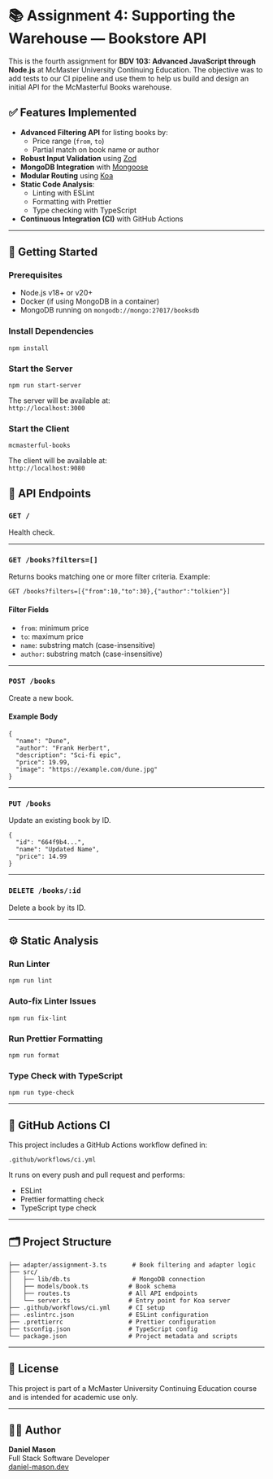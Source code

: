 # 📚 Assignment 4: Supporting the Warehouse — Bookstore API

This is the fourth assignment for **BDV 103: Advanced JavaScript through Node.js** at McMaster University Continuing Education. The objective was to add tests to our CI pipeline and use them to help us build and design an initial API for the McMasterful Books warehouse.

## ✅ Features Implemented

- **Advanced Filtering API** for listing books by:
  - Price range (`from`, `to`)
  - Partial match on book name or author
- **Robust Input Validation** using [Zod](https://github.com/colinhacks/zod)
- **MongoDB Integration** with [Mongoose](https://mongoosejs.com/)
- **Modular Routing** using [Koa](https://koajs.com/)
- **Static Code Analysis**:
  - Linting with ESLint
  - Formatting with Prettier
  - Type checking with TypeScript
- **Continuous Integration (CI)** with GitHub Actions

---

## 🚀 Getting Started

### Prerequisites

- Node.js v18+ or v20+
- Docker (if using MongoDB in a container)
- MongoDB running on `mongodb://mongo:27017/booksdb`

### Install Dependencies

```
npm install
```

### Start the Server

```
npm run start-server
```

The server will be available at:  
`http://localhost:3000`

### Start the Client

```
mcmasterful-books
```

The client will be available at:  
`http://localhost:9080`


## 🧪 API Endpoints

### `GET /`

Health check.

---

### `GET /books?filters=[]`

Returns books matching one or more filter criteria. Example:

```
GET /books?filters=[{"from":10,"to":30},{"author":"tolkien"}]
```

#### Filter Fields

- `from`: minimum price  
- `to`: maximum price  
- `name`: substring match (case-insensitive)  
- `author`: substring match (case-insensitive)

---

### `POST /books`

Create a new book.

#### Example Body

```
{
  "name": "Dune",
  "author": "Frank Herbert",
  "description": "Sci-fi epic",
  "price": 19.99,
  "image": "https://example.com/dune.jpg"
}
```

---

### `PUT /books`

Update an existing book by ID.

```
{
  "id": "664f9b4...",
  "name": "Updated Name",
  "price": 14.99
}
```

---

### `DELETE /books/:id`

Delete a book by its ID.

---

## ⚙️ Static Analysis

### Run Linter

```
npm run lint
```

### Auto-fix Linter Issues

```
npm run fix-lint
```

### Run Prettier Formatting

```
npm run format
```

### Type Check with TypeScript

```
npm run type-check
```

---

## 🧪 GitHub Actions CI

This project includes a GitHub Actions workflow defined in:

```
.github/workflows/ci.yml
```

It runs on every push and pull request and performs:

- ESLint
- Prettier formatting check
- TypeScript type check

---

## 🗂️ Project Structure

```
├── adapter/assignment-3.ts       # Book filtering and adapter logic
├── src/
│   ├── lib/db.ts                 # MongoDB connection
│   ├── models/book.ts           # Book schema
│   ├── routes.ts                # All API endpoints
│   └── server.ts                # Entry point for Koa server
├── .github/workflows/ci.yml     # CI setup
├── .eslintrc.json               # ESLint configuration
├── .prettierrc                  # Prettier configuration
├── tsconfig.json                # TypeScript config
└── package.json                 # Project metadata and scripts
```

---

## 📄 License

This project is part of a McMaster University Continuing Education course and is intended for academic use only.

---

## 👨‍💻 Author

**Daniel Mason**  
Full Stack Software Developer  
[daniel-mason.dev](https://daniel-mason.dev)